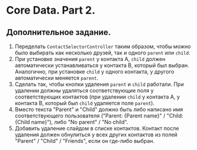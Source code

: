# Core Data. Part 2.

## Дополнительное задание.

1. Переделать `ContactSelectorController` таким образом, чтобы можно было выбирать как несколько друзей, так и одного `parent` или `child`.
2. При установке значения `parent` у контакта A, `child` должен автоматически устанавливаться у контакта B, который был выбран. Аналогично, при установке `child` у одного контакта, у другого автоматически меняется `parent`.
3. Сделать так, чтобы кнопки удаления `parent` и `child` работали. При удалении должны удаляться соответствующие поля у соответствующих контактов (при удалении `child` у контакта A, у контакта B, который был `child` удаляется поле `parent`).
4. Вместо текста "Parent" и "Child" должно быть либо написано имя соответствующего пользователя ("Parent: {Parent name}" / "Child: {Child name}"), либо "No parent" / "No child".
5. Добавить удаление слайдом в списке контактов. Контакт после удаления должен обнулиться у всех других контактов из полей "Parent" / "Child" / "Friends", если он где-либо выбран.
